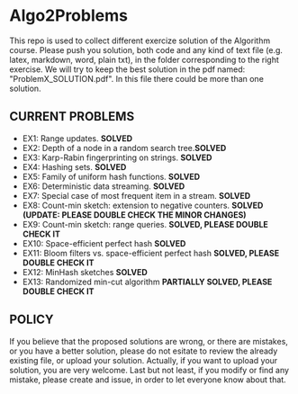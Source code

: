 # Algo2Problems
This repo is used to collect different exercize solution of the Algorithm course. Please push you solution, both code and any kind of text file (e.g. latex, markdown, word, plain txt), in the folder corresponding to the right exercise. We will try to keep the best solution in the pdf named: "ProblemX_SOLUTION.pdf". In this file there could be more than one solution.
## CURRENT PROBLEMS
* EX1: Range updates. **SOLVED**
* EX2: Depth of a node in a random search tree.**SOLVED**
* EX3: Karp-Rabin fingerprinting on strings. **SOLVED**
* EX4: Hashing sets. **SOLVED** 
* EX5: Family of uniform hash functions. **SOLVED** 
* EX6: Deterministic data streaming. **SOLVED**
* EX7: Special case of most frequent item in a stream. **SOLVED**
* EX8: Count-min sketch: extension to negative counters. **SOLVED (UPDATE: PLEASE DOUBLE CHECK THE MINOR CHANGES)**
* EX9: Count-min sketch: range queries. **SOLVED, PLEASE DOUBLE CHECK IT**
* EX10: Space-efficient perfect hash **SOLVED**
* EX11: Bloom filters vs. space-efficient perfect hash **SOLVED, PLEASE DOUBLE CHECK IT**
* EX12: MinHash sketches **SOLVED**
* EX13: Randomized min-cut algorithm **PARTIALLY SOLVED, PLEASE DOUBLE CHECK IT**

## POLICY
If you believe that the proposed solutions are wrong, or there are mistakes, or you have a better solution, please do not esitate to review the already existing file, or upload your solution. Actually, if you want to upload your solution, you are very welcome.
Last but not least, if you modify or find any mistake, please create and issue, in order to let everyone know about that.
